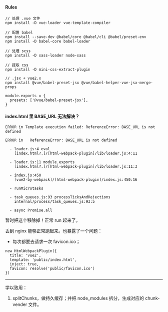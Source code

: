 #### Rules
```
// 处理 .vue 文件
npm install -D vue-loader vue-template-compiler

// 配置 babel
npm install --save-dev @babel/core @babel/cli @babel/preset-env
npm install -D babel-core babel-loader

// 处理 scss
npm install -D sass-loader node-sass

// 提取 css
npm install -D mini-css-extract-plugin

// .jsx + vue2.x
npm install @vue/babel-preset-jsx @vue/babel-helper-vue-jsx-merge-props

module.exports = {
  presets: ['@vue/babel-preset-jsx'],
}
```

#### index.html 里 BASE_URL 无法解决？
```
ERROR in Template execution failed: ReferenceError: BASE_URL is not defined

ERROR in   ReferenceError: BASE_URL is not defined
  
  - loader.js:4 eval
    [index.html?.]/[html-webpack-plugin]/lib/loader.js:4:11
  
  - loader.js:11 module.exports
    [index.html?.]/[html-webpack-plugin]/lib/loader.js:11:3
  
  - index.js:450 
    [vue2-by-webpack]/[html-webpack-plugin]/index.js:450:16
  
  - runMicrotasks
  
  - task_queues.js:93 processTicksAndRejections
    internal/process/task_queues.js:93:5
  
  - async Promise.all
```
暂时把这个移除掉！正常 run 起来了。

丢到 nginx 能够正常跑起来。也暴露了一个问题：
- 每次都要去请求一次 favicon.ico；
```
new HtmlWebpackPlugin({
  title: 'vue2',
  template: 'public/index.html',
  inject: true,
  favicon: resolve('public/favicon.ico')
})
```

---

学以致用：
1. splitChunks，做持久缓存；并把 node_modules 拆分，生成对应的 chunk-vender 文件。

